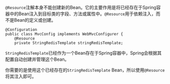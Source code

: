 `@Resource`注解本身不能创建新的Bean。它的主要作用是将已经存在于Spring容器中的Bean注入到目标类的字段、方法或属性中。`@Resource`用于依赖注入，而不是Bean的定义或创建。

```
@Configuration
public class MvcConfig implements WebMvcConfigurer {
    @Resource
    private StringRedisTemplate stringRedisTemplate;
```

`StringRedisTemplate`已经作为一个Bean存在于Spring容器中，Spring会根据其配置自动创建并管理这个Bean。

你需要的是使用这个已经存在的`StringRedisTemplate` Bean，所以使用`@Resource`将其注入即可。